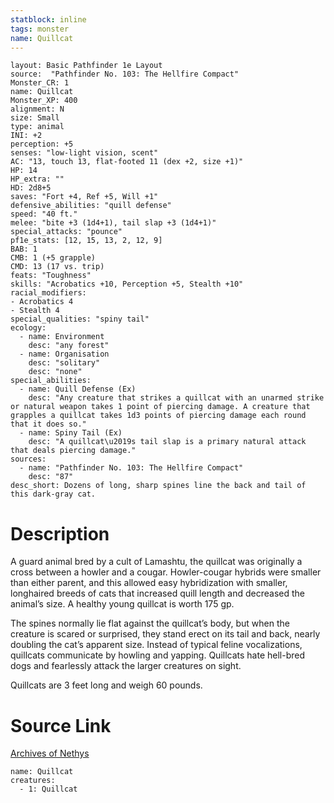 ```yaml
---
statblock: inline
tags: monster
name: Quillcat
---
```

```statblock
layout: Basic Pathfinder 1e Layout
source:  "Pathfinder No. 103: The Hellfire Compact"
Monster_CR: 1
name: Quillcat
Monster_XP: 400
alignment: N
size: Small
type: animal
INI: +2
perception: +5
senses: "low-light vision, scent"
AC: "13, touch 13, flat-footed 11 (dex +2, size +1)"
HP: 14
HP_extra: ""
HD: 2d8+5
saves: "Fort +4, Ref +5, Will +1"
defensive_abilities: "quill defense"
speed: "40 ft."
melee: "bite +3 (1d4+1), tail slap +3 (1d4+1)"
special_attacks: "pounce"
pf1e_stats: [12, 15, 13, 2, 12, 9]
BAB: 1
CMB: 1 (+5 grapple)
CMD: 13 (17 vs. trip)
feats: "Toughness"
skills: "Acrobatics +10, Perception +5, Stealth +10"
racial_modifiers:
- Acrobatics 4
- Stealth 4
special_qualities: "spiny tail"
ecology:
  - name: Environment
    desc: "any forest"
  - name: Organisation
    desc: "solitary"
    desc: "none"
special_abilities:
  - name: Quill Defense (Ex)
    desc: "Any creature that strikes a quillcat with an unarmed strike or natural weapon takes 1 point of piercing damage. A creature that grapples a quillcat takes 1d3 points of piercing damage each round that it does so."
  - name: Spiny Tail (Ex)
    desc: "A quillcat\u2019s tail slap is a primary natural attack that deals piercing damage."
sources:
  - name: "Pathfinder No. 103: The Hellfire Compact"
    desc: "87"
desc_short: Dozens of long, sharp spines line the back and tail of this dark-gray cat.
```
# Description
A guard animal bred by a cult of Lamashtu, the quillcat was originally a cross between a howler and a cougar. Howler-cougar hybrids were smaller than either parent, and this allowed easy hybridization with smaller, longhaired breeds of cats that increased quill length and decreased the animal’s size. A healthy young quillcat is worth 175 gp.

The spines normally lie flat against the quillcat’s body, but when the creature is scared or surprised, they stand erect on its tail and back, nearly doubling the cat’s apparent size. Instead of typical feline vocalizations, quillcats communicate by howling and yapping. Quillcats hate hell-bred dogs and fearlessly attack the larger creatures on sight.

Quillcats are 3 feet long and weigh 60 pounds.
# Source Link
[Archives of Nethys](https://aonprd.com/MonsterDisplay.aspx?ItemName=Quillcat)
```encounter-table
name: Quillcat
creatures:
  - 1: Quillcat
```
